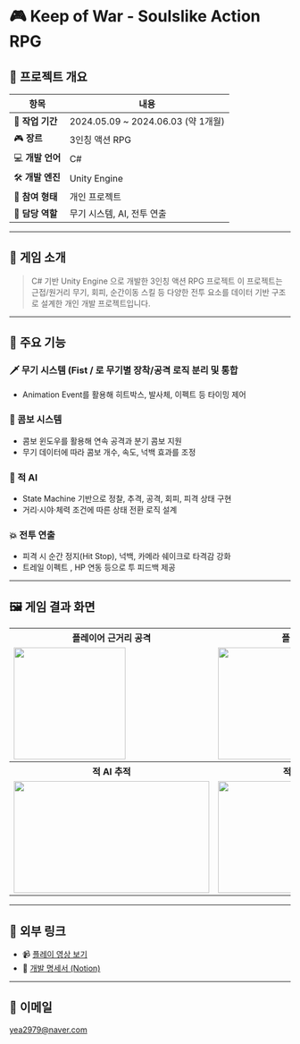 # 🎮 Keep of War - Soulslike Action RPG

## 📌 프로젝트 개요

| 항목 | 내용 |
| --- | --- |
| 📅 **작업 기간** | 2024.05.09 ~ 2024.06.03 (약 1개월) |
| 🎮 **장르** | 3인칭 액션 RPG |
| 💻 **개발 언어** | C# |
| 🛠️ **개발 엔진** | Unity Engine |
| 👤 **참여 형태** | 개인 프로젝트 |
| 🧩 **담당 역할** | 무기 시스템, AI, 전투 연출 |

---

## 🧠 게임 소개

> C# 기반 Unity Engine 으로 개발한 3인칭 액션 RPG 프로젝트
이 프로젝트는 근접/원거리 무기, 회피, 순간이동 스킬 등 다양한 전투 요소를 데이터 기반 구조로 설계한 개인 개발 프로젝트입니다.

---

## 🧩 주요 기능

### 🗡 무기 시스템 (Fist / 로 무기별 장착/공격 로직 분리 및 통합
- Animation Event를 활용해 히트박스, 발사체, 이펙트 등 타이밍 제어

### 🎯 콤보 시스템
- 콤보 윈도우를 활용해 연속 공격과 분기 콤보 지원
- 무기 데이터에 따라 콤보 개수, 속도, 넉백 효과를 조정

### 🤖 적 AI
- State Machine 기반으로 정찰, 추격, 공격, 회피, 피격 상태 구현
- 거리·시야·체력 조건에 따른 상태 전환 로직 설계

### 💥 전투 연출
- 피격 시 순간 정지(Hit Stop), 넉백, 카메라 쉐이크로 타격감 강화
- 트레일 이펙트 , HP 연동 등으로 투 피드백 제공

---

## 🖼️ 게임 결과 화면

<table>
  <tr>
    <th>플레이어 근거리 공격</th>
    <th>플레이어 순간이동</th>
  </tr>
  <tr>
    <td><img src="https://github.com/user-attachments/assets/4064d488-73f3-49d5-b0d7-84b51b0c2be8" height="200px"></td>
    <td><img src="https://github.com/user-attachments/assets/46eeff12-30ce-4243-9c22-6dc18f4f4bb7" width="350px" height="200px"></td>
  </tr>
  <tr>
    <th>적 AI 추적</th>
    <th>적 AI 원거리 공격</th>
  </tr>
  <tr>
    <td><img src="https://github.com/user-attachments/assets/dc3b2590-263f-4a5a-9d08-9027187baf0b" width="350px" height="200px"></td>
    <td><img src="https://github.com/user-attachments/assets/45d425c6-ec27-48fb-9a64-558f67408bca" width="350px" height="200px"></td>
  </tr>
</table>

---

## 🔗 외부 링크

- 📹 [플레이 영상 보기](https://youtu.be/GogdZGq0ry8)  
- 📄 [개발 명세서 (Notion)](https://melted-part-f0c.notion.site/Keep-Of-War-21f924ed314980c1a296d35f9729d9ea?source=copy_link)  

---

## 📧 이메일

yea2979@naver.com
